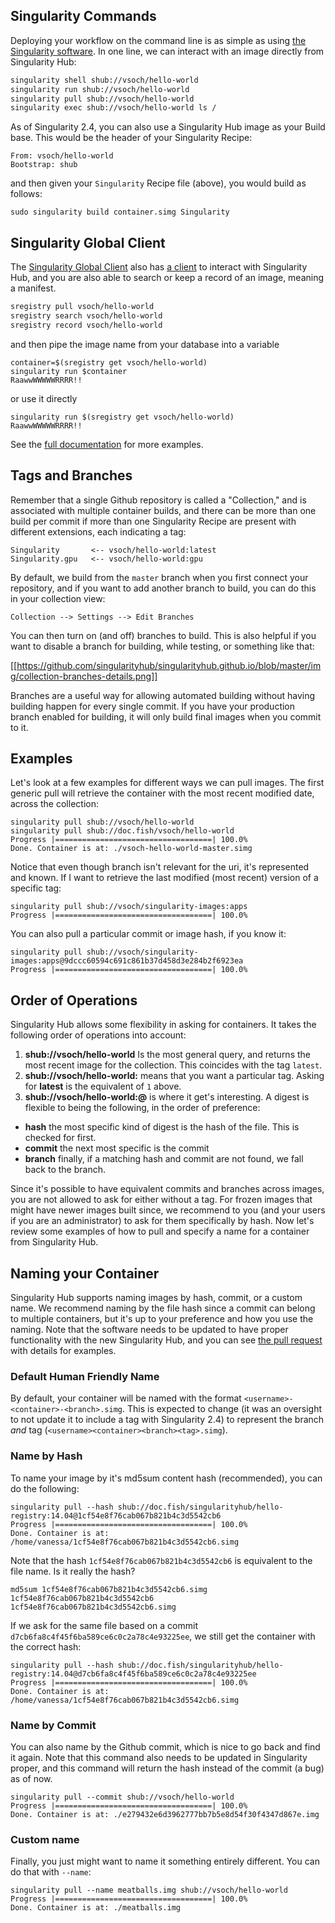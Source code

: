## Singularity Commands

Deploying your workflow on the command line is as simple as using [the Singularity software](http://singularity.lbl.gov). In one line, we can interact with an image directly from Singularity Hub:

```bash
singularity shell shub://vsoch/hello-world
singularity run shub://vsoch/hello-world
singularity pull shub://vsoch/hello-world
singularity exec shub://vsoch/hello-world ls /
```

As of Singularity 2.4, you can also use a Singularity Hub image as your Build base. This would be the header of your Singularity Recipe:

```
From: vsoch/hello-world
Bootstrap: shub
```
and then given your `Singularity` Recipe file (above), you would build as follows:

```
sudo singularity build container.simg Singularity
```

## Singularity Global Client

The [Singularity Global Client](https://singularityhub.github.io/sregistry-cli) also has [a client](https://singularityhub.github.io/sregistry-cli/client-hub) to interact with Singularity Hub, and you are also able to search or keep a record of an image, meaning a manifest.

```bash
sregistry pull vsoch/hello-world
sregistry search vsoch/hello-world
sregistry record vsoch/hello-world
```

and then pipe the image name from your database into a variable

```
container=$(sregistry get vsoch/hello-world)
singularity run $container
RaawwWWWWWRRRR!!
```
or use it directly

```
singularity run $(sregistry get vsoch/hello-world)
RaawwWWWWWRRRR!!
```

See the [full documentation](https://singularityhub.github.io/sregistry-cli/client-hub) for more examples.

## Tags and Branches
Remember that a single Github repository is called a "Collection," and is associated with multiple container builds, and there can be more than one build per commit if more than one Singularity Recipe are present with different extensions, each indicating a tag:

```
Singularity       <-- vsoch/hello-world:latest
Singularity.gpu   <-- vsoch/hello-world:gpu
```

By default, we build from the `master` branch when you first connect your repository, and if you want to add another branch to build, you can do this in your collection view:

```
Collection --> Settings --> Edit Branches
```

You can then turn on (and off) branches to build. This is also helpful if you want to disable a branch for building, while testing, or something like that:

[[https://github.com/singularityhub/singularityhub.github.io/blob/master/img/collection-branches-details.png]]

Branches are a useful way for allowing automated building without having building happen for every single commit. If you have your production branch enabled for building, it will only build final images when you commit to it.

## Examples
Let's look at a few examples for different ways we can pull images. The first generic pull will retrieve the container with the most recent modified date, across the collection:

```
singularity pull shub://vsoch/hello-world
singularity pull shub://doc.fish/vsoch/hello-world
Progress |===================================| 100.0% 
Done. Container is at: ./vsoch-hello-world-master.simg
```
Notice that even though branch isn't relevant for the uri, it's represented and known. If I want to retrieve the last modified (most recent) version of a specific tag:

```
singularity pull shub://vsoch/singularity-images:apps
Progress |===================================| 100.0% 
```

You can also pull a particular commit or image hash, if you know it:

```
singularity pull shub://vsoch/singularity-images:apps@9dccc60594c691c861b37d458d3e284b2f6923ea
Progress |===================================| 100.0% 
```

## Order of Operations
Singularity Hub allows some flexibility in asking for containers. It takes the following order of operations into account:

 1. **shub://vsoch/hello-world** Is the most general query, and returns the most recent image for the collection. This coincides with the tag `latest`. 
 2. **shub://vsoch/hello-world:<tag>** means that you want a particular tag. Asking for **latest** is the equivalent of `1` above.
 3. **shub://vsoch/hello-world:<tag>@<digest>** is where it get's interesting. A digest is flexible to being the following, in the order of preference:
  - **hash** the most specific kind of digest is the hash of the file. This is checked for first.
  - **commit** the next most specific is the commit
  - **branch** finally, if a matching hash and commit are not found, we fall back to the branch.

Since it's possible to have equivalent commits and branches across images, you are not allowed to ask for either without a tag. For frozen images that might have newer images built since, we recommend to you (and your users if you are an administrator) to ask for them specifically by hash. Now let's review some examples of how to pull and specify a name for a container from Singularity Hub.

## Naming your Container
Singularity Hub supports naming images by hash, commit, or a custom name. We recommend naming by the file hash since a commit can belong to multiple containers, but it's up to your preference and how you use the naming. Note that the software needs to be updated to have proper functionality with the new Singularity Hub, and you can see [the pull request](https://github.com/singularityware/singularity/pull/1059) with details for examples.

### Default Human Friendly Name
By default, your container will be named with the format `<username>-<container>-<branch>.simg`. This is expected to change (it was an oversight to not update it to include a tag with Singularity 2.4) to represent the branch *and* tag (`<username><container><branch><tag>.simg`).

### Name by Hash
To name your image by it's md5sum content hash (recommended), you can do the following:

```
singularity pull --hash shub://doc.fish/singularityhub/hello-registry:14.04@1cf54e8f76cab067b821b4c3d5542cb6
Progress |===================================| 100.0% 
Done. Container is at: /home/vanessa/1cf54e8f76cab067b821b4c3d5542cb6.simg
```

Note that the hash `1cf54e8f76cab067b821b4c3d5542cb6` is equivalent to the file name. Is it really the hash?

```
md5sum 1cf54e8f76cab067b821b4c3d5542cb6.simg 
1cf54e8f76cab067b821b4c3d5542cb6  1cf54e8f76cab067b821b4c3d5542cb6.simg
```

If we ask for the same file based on a commit `d7cb6fa8c4f45f6ba589ce6c0c2a78c4e93225ee`, we still get the container with the correct hash:

```
singularity pull --hash shub://doc.fish/singularityhub/hello-registry:14.04@d7cb6fa8c4f45f6ba589ce6c0c2a78c4e93225ee
Progress |===================================| 100.0% 
Done. Container is at: /home/vanessa/1cf54e8f76cab067b821b4c3d5542cb6.simg
```

### Name by Commit
You can also name by the Github commit, which is nice to go back and find it again. Note that this command also needs to be updated in Singularity proper, and this command will return the hash instead of the commit (a bug) as of now.

```
singularity pull --commit shub://vsoch/hello-world
Progress |===================================| 100.0% 
Done. Container is at: ./e279432e6d3962777bb7b5e8d54f30f4347d867e.img
```

### Custom name
Finally, you just might want to name it something entirely different. You can do that with `--name`:

```
singularity pull --name meatballs.img shub://vsoch/hello-world
Progress |===================================| 100.0% 
Done. Container is at: ./meatballs.img
```
